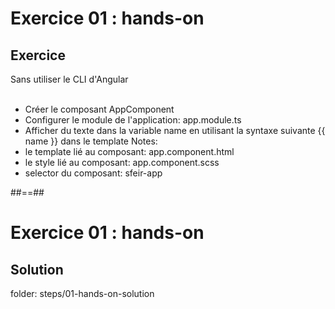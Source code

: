 <!-- .slide: class="exercice" -->
# Exercice 01 : hands-on
## Exercice
Sans utiliser le CLI d'Angular<br><br>
- Créer le composant AppComponent
- Configurer le module de l'application: app.module.ts
- Afficher du texte dans la variable name en utilisant la syntaxe suivante {{ name }} dans le template
Notes:
- le template lié au composant: app.component.html
- le style lié au composant: app.component.scss
- selector du composant: sfeir-app

##==##

<!-- .slide: class="exercice full-center" -->
# Exercice 01 : hands-on
## Solution
folder: steps/01-hands-on-solution
<!-- .element: class="bold"-->
